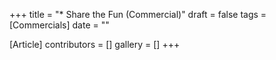 +++
title = "* Share the Fun (Commercial)"
draft = false
tags = [Commercials]
date = ""

[Article]
contributors = []
gallery = []
+++